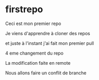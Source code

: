 # firstrepo

Ceci est mon premier repo

Je viens d'apprendre à cloner des repos

et juste à l'instant j'ai fait mon premier pull 

4 eme changement du repo

La modification faite en remote

Nous allons faire un conflit de branche